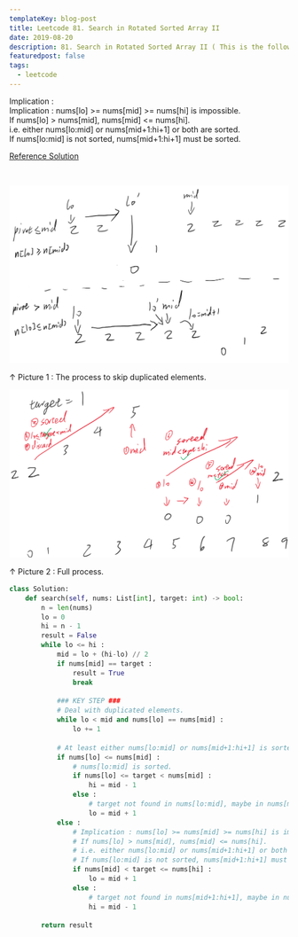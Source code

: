 ```yaml
---
templateKey: blog-post
title: Leetcode 81. Search in Rotated Sorted Array II
date: 2019-08-20
description: 81. Search in Rotated Sorted Array II ( This is the follow up problem of 33. Search in Rotated Sorted Array )
featuredpost: false
tags:
  - leetcode
---
```


Implication :          
Implication : nums[lo] >= nums[mid] >= nums[hi] is impossible.  
If nums[lo] > nums[mid], nums[mid] <= nums[hi].  
i.e. either nums[lo:mid] or nums[mid+1:hi+1] or both are sorted.  
If nums[lo:mid] is not sorted, nums[mid+1:hi+1] must be sorted.  

[Reference Solution](https://leetcode.com/problems/search-in-rotated-sorted-array-ii/discuss/28195/Python-easy-to-understand-solution-(with-comments).)

<br/>

![leetcode81-1](../../../static/img/leetcode81-1.png)

↑ Picture 1 : The process to skip duplicated elements.

![leetcode81-2](../../../static/img/leetcode81-2.png)



↑ Picture 2 : Full process.



```python
class Solution:
    def search(self, nums: List[int], target: int) -> bool:
        n = len(nums)
        lo = 0
        hi = n - 1
        result = False
        while lo <= hi :
            mid = lo + (hi-lo) // 2
            if nums[mid] == target :
                result = True
                break
              
            ### KEY STEP ###
            # Deal with duplicated elements.
            while lo < mid and nums[lo] == nums[mid] :
                lo += 1
                
            # At least either nums[lo:mid] or nums[mid+1:hi+1] is sorted.
            if nums[lo] <= nums[mid] : 
                # nums[lo:mid] is sorted.
                if nums[lo] <= target < nums[mid] :                    
                    hi = mid - 1
                else :
                    # target not found in nums[lo:mid], maybe in nums[mid+1:hi+1].
                    lo = mid + 1
            else :
                # Implication : nums[lo] >= nums[mid] >= nums[hi] is impossible.
                # If nums[lo] > nums[mid], nums[mid] <= nums[hi].
                # i.e. either nums[lo:mid] or nums[mid+1:hi+1] or both are sorted.
                # If nums[lo:mid] is not sorted, nums[mid+1:hi+1] must be sorted.
                if nums[mid] < target <= nums[hi] :                    
                    lo = mid + 1
                else :
                    # target not found in nums[mid+1:hi+1], maybe in nums[lo:mid].
                    hi = mid - 1
                    
        return result
```

